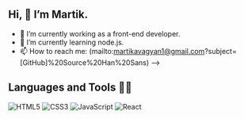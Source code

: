 ## Hi, 👋 I’m Martik.

- 🔭 I’m currently working as a front-end developer.
- 🌱 I’m currently learning node.js.
- 📫 How to reach me: (mailto:martikavagyan1@gmail.com?subject=[GitHub]%20Source%20Han%20Sans)
-->

## Languages and Tools 👩‍💻
![HTML5](https://img.shields.io/badge/html5-%23E34F26.svg?style=for-the-badge&logo=html5&logoColor=white)
![CSS3](https://img.shields.io/badge/css3-%231572B6.svg?style=for-the-badge&logo=css3&logoColor=white)
![JavaScript](https://img.shields.io/badge/javascript-%23323330.svg?style=for-the-badge&logo=javascript&logoColor=%23F7DF1E)
![React](https://img.shields.io/badge/react-%2320232a.svg?style=for-the-badge&logo=react&logoColor=%2361DAFB)
